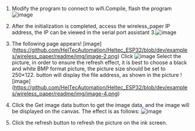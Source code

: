 1. Modify the program to connect to wifi.Compile, flash the program  
![image](https://github.com/HelTecAutomation/Heltec_ESP32/blob/dev/examples/wireless_paper/readme/img/image-1.png)

2. After the initialization is completed, access the wireless_paper IP address, the IP can be viewed in the serial port assistant
3.![image](https://github.com/HelTecAutomation/Heltec_ESP32/blob/dev/examples/wireless_paper/readme/img/image.png)
4. The following page appears! [image] (https://github.com/HelTecAutomation/Heltec_ESP32/blob/dev/examples/wireless_paper/readme/img/image-2.png)
Click  ![image](https://github.com/HelTecAutomation/Heltec_ESP32/blob/dev/examples/wireless_paper/readme/img/image-3.png) Select the picture, in order to ensure the refresh effect, it is best to choose a black and white BMP format picture, the picture size should be set to 250×122.
button will display the file address, as shown in the picture  ![image] (https://github.com/HelTecAutomation/Heltec_ESP32/blob/dev/examples/wireless_paper/readme/img/image-4.png)
5. Click the Get image data button to get the image data, and the image will be displayed on the canvas. The effect is as follows:  ![image](https://github.com/HelTecAutomation/Heltec_ESP32/blob/dev/examples/wireless_paper/readme/img/image-5.png)
6. Click the refresh button to refresh the picture on the ink screen.
